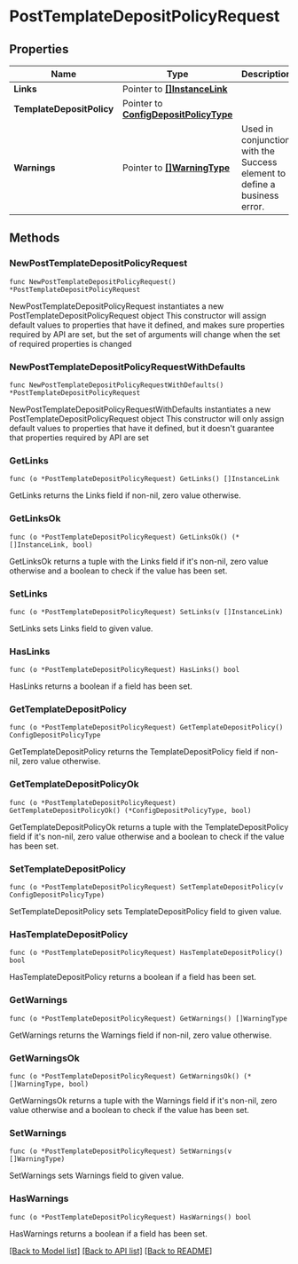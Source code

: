 # PostTemplateDepositPolicyRequest

## Properties

Name | Type | Description | Notes
------------ | ------------- | ------------- | -------------
**Links** | Pointer to [**[]InstanceLink**](InstanceLink.md) |  | [optional] 
**TemplateDepositPolicy** | Pointer to [**ConfigDepositPolicyType**](ConfigDepositPolicyType.md) |  | [optional] 
**Warnings** | Pointer to [**[]WarningType**](WarningType.md) | Used in conjunction with the Success element to define a business error. | [optional] 

## Methods

### NewPostTemplateDepositPolicyRequest

`func NewPostTemplateDepositPolicyRequest() *PostTemplateDepositPolicyRequest`

NewPostTemplateDepositPolicyRequest instantiates a new PostTemplateDepositPolicyRequest object
This constructor will assign default values to properties that have it defined,
and makes sure properties required by API are set, but the set of arguments
will change when the set of required properties is changed

### NewPostTemplateDepositPolicyRequestWithDefaults

`func NewPostTemplateDepositPolicyRequestWithDefaults() *PostTemplateDepositPolicyRequest`

NewPostTemplateDepositPolicyRequestWithDefaults instantiates a new PostTemplateDepositPolicyRequest object
This constructor will only assign default values to properties that have it defined,
but it doesn't guarantee that properties required by API are set

### GetLinks

`func (o *PostTemplateDepositPolicyRequest) GetLinks() []InstanceLink`

GetLinks returns the Links field if non-nil, zero value otherwise.

### GetLinksOk

`func (o *PostTemplateDepositPolicyRequest) GetLinksOk() (*[]InstanceLink, bool)`

GetLinksOk returns a tuple with the Links field if it's non-nil, zero value otherwise
and a boolean to check if the value has been set.

### SetLinks

`func (o *PostTemplateDepositPolicyRequest) SetLinks(v []InstanceLink)`

SetLinks sets Links field to given value.

### HasLinks

`func (o *PostTemplateDepositPolicyRequest) HasLinks() bool`

HasLinks returns a boolean if a field has been set.

### GetTemplateDepositPolicy

`func (o *PostTemplateDepositPolicyRequest) GetTemplateDepositPolicy() ConfigDepositPolicyType`

GetTemplateDepositPolicy returns the TemplateDepositPolicy field if non-nil, zero value otherwise.

### GetTemplateDepositPolicyOk

`func (o *PostTemplateDepositPolicyRequest) GetTemplateDepositPolicyOk() (*ConfigDepositPolicyType, bool)`

GetTemplateDepositPolicyOk returns a tuple with the TemplateDepositPolicy field if it's non-nil, zero value otherwise
and a boolean to check if the value has been set.

### SetTemplateDepositPolicy

`func (o *PostTemplateDepositPolicyRequest) SetTemplateDepositPolicy(v ConfigDepositPolicyType)`

SetTemplateDepositPolicy sets TemplateDepositPolicy field to given value.

### HasTemplateDepositPolicy

`func (o *PostTemplateDepositPolicyRequest) HasTemplateDepositPolicy() bool`

HasTemplateDepositPolicy returns a boolean if a field has been set.

### GetWarnings

`func (o *PostTemplateDepositPolicyRequest) GetWarnings() []WarningType`

GetWarnings returns the Warnings field if non-nil, zero value otherwise.

### GetWarningsOk

`func (o *PostTemplateDepositPolicyRequest) GetWarningsOk() (*[]WarningType, bool)`

GetWarningsOk returns a tuple with the Warnings field if it's non-nil, zero value otherwise
and a boolean to check if the value has been set.

### SetWarnings

`func (o *PostTemplateDepositPolicyRequest) SetWarnings(v []WarningType)`

SetWarnings sets Warnings field to given value.

### HasWarnings

`func (o *PostTemplateDepositPolicyRequest) HasWarnings() bool`

HasWarnings returns a boolean if a field has been set.


[[Back to Model list]](../README.md#documentation-for-models) [[Back to API list]](../README.md#documentation-for-api-endpoints) [[Back to README]](../README.md)



